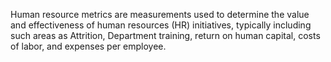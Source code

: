 Human resource metrics are measurements used to determine the value and effectiveness of human resources (HR) initiatives,
typically including such areas as Attrition, Department training, return on human capital, costs of labor, and expenses per employee.
